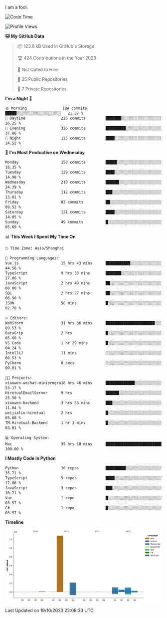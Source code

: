 I am a fool.

<!--START_SECTION:waka-->
![Code Time](http://img.shields.io/badge/Code%20Time-805%20hrs%203%20mins-blue)

![Profile Views](http://img.shields.io/badge/Profile%20Views-0-blue)

**🐱 My GitHub Data** 

> 📦 123.8 kB Used in GitHub's Storage 
 > 
> 🏆 424 Contributions in the Year 2023
 > 
> 🚫 Not Opted to Hire
 > 
> 📜 25 Public Repositories 
 > 
> 🔑 7 Private Repositories 
 > 
**I'm a Night 🦉** 

```text
🌞 Morning                184 commits         █████░░░░░░░░░░░░░░░░░░░░   21.37 % 
🌆 Daytime                226 commits         ███████░░░░░░░░░░░░░░░░░░   26.25 % 
🌃 Evening                326 commits         █████████░░░░░░░░░░░░░░░░   37.86 % 
🌙 Night                  125 commits         ████░░░░░░░░░░░░░░░░░░░░░   14.52 % 
```
📅 **I'm Most Productive on Wednesday** 

```text
Monday                   158 commits         █████░░░░░░░░░░░░░░░░░░░░   18.35 % 
Tuesday                  129 commits         ████░░░░░░░░░░░░░░░░░░░░░   14.98 % 
Wednesday                210 commits         ██████░░░░░░░░░░░░░░░░░░░   24.39 % 
Thursday                 112 commits         ███░░░░░░░░░░░░░░░░░░░░░░   13.01 % 
Friday                   82 commits          ██░░░░░░░░░░░░░░░░░░░░░░░   09.52 % 
Saturday                 121 commits         ████░░░░░░░░░░░░░░░░░░░░░   14.05 % 
Sunday                   49 commits          █░░░░░░░░░░░░░░░░░░░░░░░░   05.69 % 
```


📊 **This Week I Spent My Time On** 

```text
🕑︎ Time Zone: Asia/Shanghai

💬 Programming Languages: 
Vue.js                   15 hrs 43 mins      ███████████░░░░░░░░░░░░░░   44.56 % 
TypeScript               9 hrs 33 mins       ███████░░░░░░░░░░░░░░░░░░   27.06 % 
JavaScript               2 hrs 49 mins       ██░░░░░░░░░░░░░░░░░░░░░░░   08.00 % 
SQL                      2 hrs 27 mins       ██░░░░░░░░░░░░░░░░░░░░░░░   06.98 % 
JSON                     58 mins             █░░░░░░░░░░░░░░░░░░░░░░░░   02.78 % 

🔥 Editors: 
WebStorm                 31 hrs 36 mins      ██████████████████████░░░   89.53 % 
DataGrip                 2 hrs               █░░░░░░░░░░░░░░░░░░░░░░░░   05.68 % 
VS Code                  1 hr 29 mins        █░░░░░░░░░░░░░░░░░░░░░░░░   04.24 % 
IntelliJ                 11 mins             ░░░░░░░░░░░░░░░░░░░░░░░░░   00.53 % 
PyCharm                  0 secs              ░░░░░░░░░░░░░░░░░░░░░░░░░   00.01 % 

🐱‍💻 Projects: 
xiaowen-wechat-miniprogra18 hrs 46 mins      █████████████░░░░░░░░░░░░   53.17 % 
HiretualEmailServer      9 hrs               ██████░░░░░░░░░░░░░░░░░░░   25.50 % 
xiaowen-backend          3 hrs 53 mins       ███░░░░░░░░░░░░░░░░░░░░░░   11.04 % 
weijialiu-hiretual       2 hrs               █░░░░░░░░░░░░░░░░░░░░░░░░   05.68 % 
TM-Hiretual-Backend      1 hr 3 mins         █░░░░░░░░░░░░░░░░░░░░░░░░   03.01 % 

💻 Operating System: 
Mac                      35 hrs 18 mins      █████████████████████████   100.00 % 
```

**I Mostly Code in Python** 

```text
Python                   10 repos            █████████░░░░░░░░░░░░░░░░   35.71 % 
TypeScript               5 repos             ████░░░░░░░░░░░░░░░░░░░░░   17.86 % 
JavaScript               3 repos             ███░░░░░░░░░░░░░░░░░░░░░░   10.71 % 
Vue                      1 repo              █░░░░░░░░░░░░░░░░░░░░░░░░   03.57 % 
C#                       1 repo              █░░░░░░░░░░░░░░░░░░░░░░░░   03.57 % 
```



**Timeline**

![Lines of Code chart](https://raw.githubusercontent.com/VeejaLiu/VeejaLiu/master/assets/bar_graph.png)


 Last Updated on 19/10/2023 22:08:33 UTC
<!--END_SECTION:waka-->
